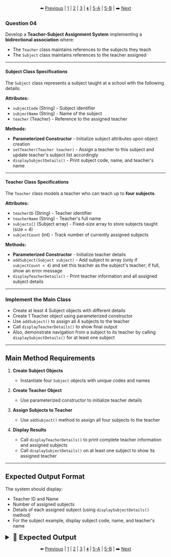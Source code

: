 <div align="center">

⬅️ [Previous](3.md) | [1](1.md) | [2](2.md) | [3](3.md) | [**`4`**](4.md) | [5-A](5-A.md) | [5-B](5-B.md) | ➡️ [Next](5-A.md)

</div>

### Question 04

Develop a **Teacher-Subject Assignment System** implementing a **bidirectional association** where:
- The `Teacher` class maintains references to the subjects they teach
- The `Subject` class maintains references to the teacher assigned

---

#### Subject Class Specifications
The `Subject` class represents a subject taught at a school with the following details:

**Attributes:**
- `subjectCode` (String) - Subject identifier
- `subjectName` (String) - Name of the subject
- `teacher` (Teacher) - Reference to the assigned teacher

**Methods:**
- **Parameterized Constructor** - Initialize subject attributes upon object creation
- `setTeacher(Teacher teacher)` - Assign a teacher to this subject and update teacher's subject list accordingly
- `displaySubjectDetails()` - Print subject code, name, and teacher's name

---

#### Teacher Class Specifications
The `Teacher` class models a teacher who can teach up to **four subjects**.

**Attributes:**
- `teacherID` (String) - Teacher identifier
- `teacherName` (String) - Teacher's full name
- `subjects[]` (Subject array) - Fixed-size array to store subjects taught (size = 4)
- `subjectCount` (int) - Track number of currently assigned subjects

**Methods:**
- **Parameterized Constructor** - Initialize teacher details
- `addSubject(Subject subject)` - Add subject to array (only if `subjectCount < 4`) and set this teacher as the subject's teacher; if full, show an error message
- `displayTeacherDetails()` - Print teacher information and all assigned subject details

---

### Implement the Main Class

- Create at least 4 Subject objects with different details
- Create 1 Teacher object using parameterized constructor
- Use `addSubject()` to assign all 4 subjects to the teacher
- Call `displayTeacherDetails()` to show final output
- Also, demonstrate navigation from a subject to its teacher by calling `displaySubjectDetails()` for at least one subject

---

## Main Method Requirements

1. **Create Subject Objects**
   - Instantiate four `Subject` objects with unique codes and names

2. **Create Teacher Object**
   - Use parameterized constructor to initialize teacher details

3. **Assign Subjects to Teacher**
   - Use `addSubject()` method to assign all four subjects to the teacher

4. **Display Results**
   - Call `displayTeacherDetails()` to print complete teacher information and assigned subjects
   - Call `displaySubjectDetails()` on at least one subject to show its assigned teacher

---

## Expected Output Format

The system should display:
- Teacher ID and Name
- Number of assigned subjects
- Details of each assigned subject (using `displaySubjectDetails()` method)
- For the subject example, display subject code, name, and teacher's name


<details>
  <summary style="font-size:22px; font-weight:bold">🌟 Expected Output</summary>
  
  ![image](../../Assets/Final/3/4.png)
  
</details>

<div align="center">

⬅️ [Previous](3.md) | [1](1.md) | [2](2.md) | [3](3.md) | [**`4`**](4.md) | [5-A](5-A.md) | [5-B](5-B.md) | ➡️ [Next](5-A.md)

</div>